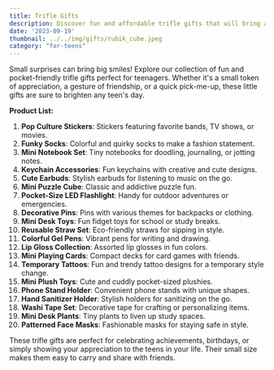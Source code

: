 ```yaml
---
title: Trifle Gifts
description: Discover fun and affordable trifle gifts that will bring a smile to any teenager's face.
date: '2023-09-19'
thumbnail: ../../img/gifts/rubik_cube.jpeg
category: "for-teens"
---
```

Small surprises can bring big smiles! Explore our collection of fun and pocket-friendly trifle gifts perfect for teenagers. Whether it's a small token of appreciation, a gesture of friendship, or a quick pick-me-up, these little gifts are sure to brighten any teen's day.

**Product List:**
1. **Pop Culture Stickers**: Stickers featuring favorite bands, TV shows, or movies.
2. **Funky Socks**: Colorful and quirky socks to make a fashion statement.
3. **Mini Notebook Set**: Tiny notebooks for doodling, journaling, or jotting notes.
4. **Keychain Accessories**: Fun keychains with creative and cute designs.
5. **Cute Earbuds**: Stylish earbuds for listening to music on the go.
6. **Mini Puzzle Cube**: Classic and addictive puzzle fun.
7. **Pocket-Size LED Flashlight**: Handy for outdoor adventures or emergencies.
8. **Decorative Pins**: Pins with various themes for backpacks or clothing.
9. **Mini Desk Toys**: Fun fidget toys for school or study breaks.
10. **Reusable Straw Set**: Eco-friendly straws for sipping in style.
11. **Colorful Gel Pens**: Vibrant pens for writing and drawing.
12. **Lip Gloss Collection**: Assorted lip glosses in fun colors.
13. **Mini Playing Cards**: Compact decks for card games with friends.
14. **Temporary Tattoos**: Fun and trendy tattoo designs for a temporary style change.
15. **Mini Plush Toys**: Cute and cuddly pocket-sized plushies.
16. **Phone Stand Holder**: Convenient phone stands with unique shapes.
17. **Hand Sanitizer Holder**: Stylish holders for sanitizing on the go.
18. **Washi Tape Set**: Decorative tape for crafting or personalizing items.
19. **Mini Desk Plants**: Tiny plants to liven up study spaces.
20. **Patterned Face Masks**: Fashionable masks for staying safe in style.

These trifle gifts are perfect for celebrating achievements, birthdays, or simply showing your appreciation to the teens in your life. Their small size makes them easy to carry and share with friends.